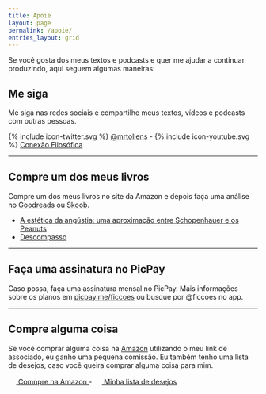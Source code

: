 ```yaml
---
title: Apoie
layout: page
permalink: /apoie/
entries_layout: grid
---
```


Se você gosta dos meus textos e podcasts e quer me ajudar a continuar produzindo, aqui seguem algumas maneiras:

## Me siga

Me siga nas redes sociais e compartilhe meus textos, vídeos e podcasts com outras pessoas.

<span class="icon icon--twitter">{% include icon-twitter.svg %}</span> [@mrtollens](https://twitter.com/mrtollens) - <span class="icon icon--youtube">{% include icon-youtube.svg %}</span> [Conexão Filosófica](http://youtube.com/conexaofilosofica)

 ---
 
## Compre um dos meus livros

Compre um dos meus livros no site da Amazon e depois faça uma análise no [Goodreads](https://www.goodreads.com/author/show/16012578.Marcos_Ramon) ou [Skoob](https://www.skoob.com.br/descompasso-841935ed847109.html).

 - [A estética da angústia: uma aproximação entre Schopenhauer e os Peanuts](https://amzn.to/2XAkrWF)
 - [Descompasso](https://amzn.to/2XvjDlH)
 
 ---
 
## Faça uma assinatura no PicPay

Caso possa, faça uma assinatura mensal no PicPay. Mais informações sobre os planos em [picpay.me/ficcoes](https://picpay.me/ficcoes) ou busque por @ficcoes no app.

 ---

## Compre alguma coisa

Se você comprar alguma coisa na [Amazon](https://www.amazon.com.br/?&_encoding=UTF8&tag=marcramo-20&linkCode=ur2&linkId=aad24eb81b50d91ca9706a1565e538a2&camp=1789&creative=9325) utilizando o meu link de associado, eu ganho uma pequena comissão. Eu também tenho uma lista de desejos, caso você queira comprar alguma coisa para mim. 

<a href="https://www.amazon.com.br/?&_encoding=UTF8&tag=marcramo-20&linkCode=ur2&linkId=aad24eb81b50d91ca9706a1565e538a2&camp=1789&creative=9325" onclick="ga(&quot;send&quot;,&quot;event&quot;,&quot;link&quot;,&quot;click&quot;,&quot;Shop Amazon&quot;)" class="btn"><svg class="icon icon--amazon" width="16px" height="16px"><use xlink:href="/assets/icons/icons.svg#icon-amazon"></use></svg> Comnpre na Amazon </a> - <a href="https://amzn.to/2DnqGW4" onclick="ga(&quot;send&quot;,&quot;event&quot;,&quot;link&quot;,&quot;click&quot;,&quot;Amazon Wish List&quot;)" class="btn"><svg class="icon icon--amazon" width="16px" height="16px"><use xlink:href="/assets/icons/icons.svg#icon-amazon"></use></svg> Minha lista de desejos</a>
